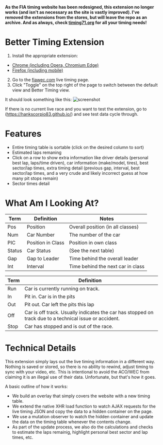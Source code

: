 **As the FIA timing website has been redesigned, this extension no longer works (and isn't as necessary as the site is vastly improved). I've removed the extensions from the stores, but will leave the repo as an archive. And as always, check [timing71.org](https://www.timing71.org/) for all your timing needs!**

# Better Timing Extension

1. Install the appropriate extension:
* [Chrome (including Opera, Chromium Edge)](https://chrome.google.com/webstore/detail/better-timing-for-no-race/ollaocbeemghkmkbepdkcgcbigegbcjc)
* [Firefox (including mobile)](https://addons.mozilla.org/en-US/firefox/addon/better-timing-for-no-race/)
2. Go to the [fiawec.com](fiawec.com) live timing page.
3. Click "Toggle" on the top right of the page to switch between the default view and Better Timing view.

It should look something like this:
![screenshot](https://lh3.googleusercontent.com/6dTzXcR7JbM33IXMMTuRrqJbErEgq3oft3QrBHFrFuWJCJhuank1HxtOcSb7IPZdDDP34tU3B1Q=w9640-h9400-e365)

If there is no current live race and you want to test the extension, go to (https://hankscorpio83.github.io/) and see test data cycle through. 

# Features
- Entire timing table is sortable (click on the desired column to sort)
- Estimated laps remaning
- Click on a row to show extra information like driver details (personal best lap, laps/time driven), car information (make/model, tires), best sector/lap times, extra timing detail (previous gap, interval, best sector/lap times, and a very crude and likely incorrect guess at how many pit stops remain)
- Sector times detail

# What Am I Looking At?
|Term|Definition|Notes|
|---|---|---|
|Pos|Position|Overall position (in all classes)|
|Num|Car Number|The number of the car|
|PIC|Position in Class|Position in own class|
|Status|Car Status|(See the next table)|
|Gap|Gap to Leader|Time behind the overall leader|
|Int|Interval|Time behind the next car in class|

|Term|Definition|
|---|---|
|Run|Car is currently running on track.|
|In|Pit in. Car is in the pits|
|Out|Pit out. Car left the pits this lap|
|Off|Car is off track. Usually indicates the car has stopped on track due to a technical issue or accident.|
|Stop|Car has stopped and is out of the race.|

# Technical Details

This extension simply lays out the live timing information in a different way. Nothing is saved or stored, so there is no ability to rewind, adjust timing to sync with your video, etc. This is intentional to avoid the ACO/WEC from claiming it is an illegal use of their data. Unfortunate, but that's how it goes.

A basic outline of how it works:
- We build an overlay that simply covers the website with a new timing table.
- We extend the native XHR load function to watch AJAX requests for the live timing JSON and copy the data to a hidden container on the page.
- We use a mutation observer to watch the hidden container and update the data on the timing table whenever the contents change.
- As part of the update process, we also do the calculations and checks to estimate the laps remainig, highlight personal best sector and lap times, etc.
